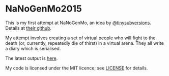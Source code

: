 # NaNoGenMo2015

This is my first attempt at NaNoGenMo, an idea by [@tinysubversions](https://twitter.com/tinysubversions/status/396305662000775168). Details at [their github](https://github.com/dariusk/NaNoGenMo-2015).

My attempt involves creating a set of virtual people who will fight to the death (or, currently, repeatedly die of thirst) in a virtual arena. They all write a diary which is serialised.

The latest output is [here](output/novel.md).

My code is licensed under the MIT licence; see [LICENSE](LICENSE) for details.
